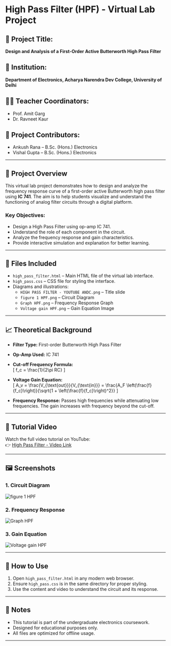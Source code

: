 # High Pass Filter (HPF) - Virtual Lab Project

## 📍 Project Title:
**Design and Analysis of a First-Order Active Butterworth High Pass Filter**

## 🏫 Institution: 
**Department of Electronics, Acharya Narendra Dev College, University of Delhi**

## 👨‍🏫 Teacher Coordinators:
- Prof. Amit Garg  
- Dr. Ravneet Kaur

## 👥 Project Contributors:
- Ankush Rana – B.Sc. (Hons.) Electronics  
- Vishal Gupta – B.Sc. (Hons.) Electronics

---

## 📄 Project Overview

This virtual lab project demonstrates how to design and analyze the frequency response curve of a first-order active Butterworth high pass filter using **IC 741**. The aim is to help students visualize and understand the functioning of analog filter circuits through a digital platform.

### Key Objectives:
- Design a High Pass Filter using op-amp IC 741.
- Understand the role of each component in the circuit.
- Analyze the frequency response and gain characteristics.
- Provide interactive simulation and explanation for better learning.

---

## 🔧 Files Included

- `high_pass_filter.html` – Main HTML file of the virtual lab interface.
- `high_pass.css` – CSS file for styling the interface.
- Diagrams and illustrations:
  - `HIGH PASS FILTER - YOUTUBE ANDC.png` – Title slide
  - `figure 1 HPF.png` – Circuit Diagram
  - `Graph HPF.png` – Frequency Response Graph
  - `Voltage gain HPF.png` – Gain Equation Image

---

## 📈 Theoretical Background

- **Filter Type:** First-order Butterworth High Pass Filter
- **Op-Amp Used:** IC 741
- **Cut-off Frequency Formula:**  
  \[
  f_c = \frac{1}{2\pi RC}
  \]

- **Voltage Gain Equation:**  
  \[
  A_v = \frac{V_{\text{out}}}{V_{\text{in}}} = \frac{A_F \left(\frac{f}{f_c}\right)}{\sqrt{1 + \left(\frac{f}{f_c}\right)^2}}
  \]

- **Frequency Response:** Passes high frequencies while attenuating low frequencies. The gain increases with frequency beyond the cut-off.

---

## 🎥 Tutorial Video

Watch the full video tutorial on YouTube:  
👉 [High Pass Filter - Video Link](https://youtu.be/b0U6DOuF5Zs)

---

## 🖼️ Screenshots

### 1. Circuit Diagram  
![figure 1 HPF](https://github.com/user-attachments/assets/2735fa60-b4cd-4dcb-adfb-2f233bdeaa14)


### 2. Frequency Response  
![Graph HPF](https://github.com/user-attachments/assets/c7547ee2-9bea-413f-8b24-3b2b054675da)


### 3. Gain Equation  
![Voltage gain HPF](https://github.com/user-attachments/assets/e3d2bea0-b89c-49ca-a134-5b231a5245d2)

---

## 🚀 How to Use

1. Open `high_pass_filter.html` in any modern web browser.
2. Ensure `high_pass.css` is in the same directory for proper styling.
3. Use the content and video to understand the circuit and its response.

---

## 📌 Notes

- This tutorial is part of the undergraduate electronics coursework.
- Designed for educational purposes only.
- All files are optimized for offline usage.

---


